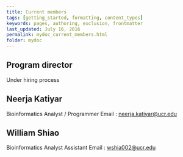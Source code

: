 ```yaml
---
title: Current members
tags: [getting_started, formatting, content_types]
keywords: pages, authoring, exclusion, frontmatter
last_updated: July 16, 2016
permalink: mydoc_current_members.html
folder: mydoc
---
```


## Program director
Under hiring process

## Neerja Katiyar
Bioinformatics Analyst / Programmer
Email : neerja.katiyar@ucr.edu

## William Shiao
Bioinformatics Analyst Assistant
Email : wshia002@ucr.edu

